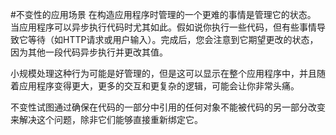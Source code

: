 #不变性的应用场景
在构造应用程序时管理的一个更难的事情是管理它的状态。 当应用程序可以异步执行代码时尤其如此。假如说你执行一些代码，但有些事情导致它等待（如HTTP请求或用户输入）。完成后，您会注意到它期望更改的状态，因为其他一段代码异步执行并更改其值。

小规模处理这种行为可能是好管理的，但是这可以显示在整个应用程序中，并且随着应用程序变得更大，更多的交互和更复杂的逻辑，可能会让你非常头痛。

不变性试图通过确保在代码的一部分中引用的任何对象不能被代码的另一部分改变来解决这个问题，除非它们能够直接重新绑定它。